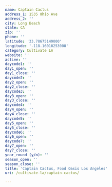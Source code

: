 ```yaml
---
name: Captain Cactus
address_1: 1535 Ohio Ave
address_2: ''
city: Long Beach
state: CA
zip: ''
phone: ''
latitude: '33.78675149000'
longitude: '-118.16010253000'
category: Cultivate LA
website: ''
active: ''
daycode1: ''
day1_open: ''
day1_close: ''
daycode2: ''
day2_open: ''
day2_close: ''
daycode3: ''
day3_open: ''
day3_close: ''
daycode4: ''
day4_open: ''
day4_close: ''
daycode5: ''
day5_open: ''
day5_close: ''
daycode6: ''
day6_open: ''
daycode7: ''
day7_open: ''
day7_close: ''
year_round (y/n): ''
season_open: ''
season_close: ''
title: 'Captain Cactus, Food Oasis Los Angeles'
uri: /cultivate-la/captain-cactus/

---
```

